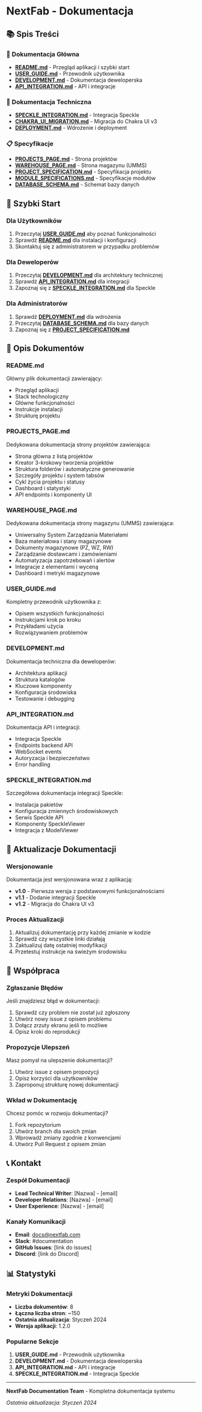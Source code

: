 # NextFab - Dokumentacja

## 📚 Spis Treści

### 🚀 Dokumentacja Główna
- **[README.md](../README.md)** - Przegląd aplikacji i szybki start
- **[USER_GUIDE.md](./USER_GUIDE.md)** - Przewodnik użytkownika
- **[DEVELOPMENT.md](./DEVELOPMENT.md)** - Dokumentacja deweloperska
- **[API_INTEGRATION.md](./API_INTEGRATION.md)** - API i integracje

### 🔧 Dokumentacja Techniczna
- **[SPECKLE_INTEGRATION.md](../SPECKLE_INTEGRATION.md)** - Integracja Speckle
- **[CHAKRA_UI_MIGRATION.md](./CHAKRA_UI_MIGRATION.md)** - Migracja do Chakra UI v3
- **[DEPLOYMENT.md](./DEPLOYMENT.md)** - Wdrożenie i deployment

### 📋 Specyfikacje
- **[PROJECTS_PAGE.md](./PROJECTS_PAGE.md)** - Strona projektów
- **[WAREHOUSE_PAGE.md](./WAREHOUSE_PAGE.md)** - Strona magazynu (UMMS)
- **[PROJECT_SPECIFICATION.md](./PROJECT_SPECIFICATION.md)** - Specyfikacja projektu
- **[MODULE_SPECIFICATIONS.md](./MODULE_SPECIFICATIONS.md)** - Specyfikacje modułów
- **[DATABASE_SCHEMA.md](./DATABASE_SCHEMA.md)** - Schemat bazy danych

## 🎯 Szybki Start

### Dla Użytkowników
1. Przeczytaj **[USER_GUIDE.md](./USER_GUIDE.md)** aby poznać funkcjonalności
2. Sprawdź **[README.md](../README.md)** dla instalacji i konfiguracji
3. Skontaktuj się z administratorem w przypadku problemów

### Dla Deweloperów
1. Przeczytaj **[DEVELOPMENT.md](./DEVELOPMENT.md)** dla architektury technicznej
2. Sprawdź **[API_INTEGRATION.md](./API_INTEGRATION.md)** dla integracji
3. Zapoznaj się z **[SPECKLE_INTEGRATION.md](../SPECKLE_INTEGRATION.md)** dla Speckle

### Dla Administratorów
1. Sprawdź **[DEPLOYMENT.md](./DEPLOYMENT.md)** dla wdrożenia
2. Przeczytaj **[DATABASE_SCHEMA.md](./DATABASE_SCHEMA.md)** dla bazy danych
3. Zapoznaj się z **[PROJECT_SPECIFICATION.md](./PROJECT_SPECIFICATION.md)**

## 📖 Opis Dokumentów

### README.md
Główny plik dokumentacji zawierający:
- Przegląd aplikacji
- Stack technologiczny
- Główne funkcjonalności
- Instrukcje instalacji
- Strukturę projektu

### PROJECTS_PAGE.md
Dedykowana dokumentacja strony projektów zawierająca:
- Strona główna z listą projektów
- Kreator 3-krokowy tworzenia projektów
- Struktura folderów i automatyczne generowanie
- Szczegóły projektu i system tabsów
- Cykl życia projektu i statusy
- Dashboard i statystyki
- API endpoints i komponenty UI

### WAREHOUSE_PAGE.md
Dedykowana dokumentacja strony magazynu (UMMS) zawierająca:
- Uniwersalny System Zarządzania Materiałami
- Baza materiałowa i stany magazynowe
- Dokumenty magazynowe (PZ, WZ, RW)
- Zarządzanie dostawcami i zamówieniami
- Automatyzacja zapotrzebowań i alertów
- Integracje z elementami i wyceną
- Dashboard i metryki magazynowe

### USER_GUIDE.md
Kompletny przewodnik użytkownika z:
- Opisem wszystkich funkcjonalności
- Instrukcjami krok po kroku
- Przykładami użycia
- Rozwiązywaniem problemów

### DEVELOPMENT.md
Dokumentacja techniczna dla deweloperów:
- Architektura aplikacji
- Struktura katalogów
- Kluczowe komponenty
- Konfiguracja środowiska
- Testowanie i debugging

### API_INTEGRATION.md
Dokumentacja API i integracji:
- Integracja Speckle
- Endpoints backend API
- WebSocket events
- Autoryzacja i bezpieczeństwo
- Error handling

### SPECKLE_INTEGRATION.md
Szczegółowa dokumentacja integracji Speckle:
- Instalacja pakietów
- Konfiguracja zmiennych środowiskowych
- Serwis Speckle API
- Komponenty SpeckleViewer
- Integracja z ModelViewer

## 🔄 Aktualizacje Dokumentacji

### Wersjonowanie
Dokumentacja jest wersjonowana wraz z aplikacją:
- **v1.0** - Pierwsza wersja z podstawowymi funkcjonalnościami
- **v1.1** - Dodanie integracji Speckle
- **v1.2** - Migracja do Chakra UI v3

### Proces Aktualizacji
1. Aktualizuj dokumentację przy każdej zmianie w kodzie
2. Sprawdź czy wszystkie linki działają
3. Zaktualizuj datę ostatniej modyfikacji
4. Przetestuj instrukcje na świeżym środowisku

## 🤝 Współpraca

### Zgłaszanie Błędów
Jeśli znajdziesz błąd w dokumentacji:
1. Sprawdź czy problem nie został już zgłoszony
2. Utwórz nowy issue z opisem problemu
3. Dołącz zrzuty ekranu jeśli to możliwe
4. Opisz kroki do reprodukcji

### Propozycje Ulepszeń
Masz pomysł na ulepszenie dokumentacji?
1. Utwórz issue z opisem propozycji
2. Opisz korzyści dla użytkowników
3. Zaproponuj strukturę nowej dokumentacji

### Wkład w Dokumentację
Chcesz pomóc w rozwoju dokumentacji?
1. Fork repozytorium
2. Utwórz branch dla swoich zmian
3. Wprowadź zmiany zgodnie z konwencjami
4. Utwórz Pull Request z opisem zmian

## 📞 Kontakt

### Zespół Dokumentacji
- **Lead Technical Writer**: [Nazwa] - [email]
- **Developer Relations**: [Nazwa] - [email]
- **User Experience**: [Nazwa] - [email]

### Kanały Komunikacji
- **Email**: docs@nextfab.com
- **Slack**: #documentation
- **GitHub Issues**: [link do issues]
- **Discord**: [link do Discord]

## 📊 Statystyki

### Metryki Dokumentacji
- **Liczba dokumentów**: 8
- **Łączna liczba stron**: ~150
- **Ostatnia aktualizacja**: Styczeń 2024
- **Wersja aplikacji**: 1.2.0

### Popularne Sekcje
1. **USER_GUIDE.md** - Przewodnik użytkownika
2. **DEVELOPMENT.md** - Dokumentacja deweloperska
3. **API_INTEGRATION.md** - API i integracje
4. **SPECKLE_INTEGRATION.md** - Integracja Speckle

---

**NextFab Documentation Team** - Kompletna dokumentacja systemu

*Ostatnia aktualizacja: Styczeń 2024*

